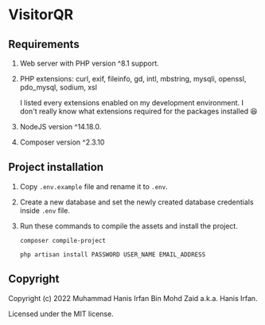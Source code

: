 # VisitorQR

## Requirements
1. Web server with PHP version ^8.1 support.
2. PHP extensions: curl, exif, fileinfo, gd, intl, mbstring, mysqli, openssl, pdo_mysql, sodium, xsl

    I listed every extensions enabled on my development environment. I don't really know what extensions required for the packages installed :laughing:

3. NodeJS version ^14.18.0.
4. Composer version ^2.3.10

## Project installation

1. Copy `.env.example` file and rename it to `.env`.
2. Create a new database and set the newly created database credentials inside `.env` file.
2. Run these commands to compile the assets and install the project.

    `composer compile-project`

    `php artisan install PASSWORD USER_NAME EMAIL_ADDRESS`

## Copyright

Copyright (c) 2022 Muhammad Hanis Irfan Bin Mohd Zaid a.k.a. Hanis Irfan.

Licensed under the MIT license.
